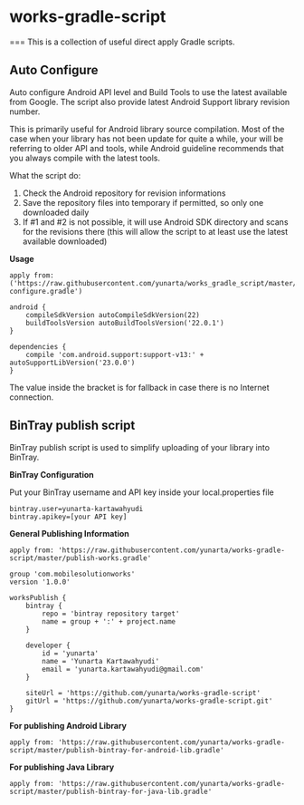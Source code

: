 # works-gradle-script
===
This is a collection of useful direct apply Gradle scripts.

## Auto Configure

Auto configure Android API level and Build Tools to use the latest available from Google. The script also provide latest Android Support library revision number.

This is primarily useful for Android library source compilation. Most of the case when your library has not been update for quite a while, your will be referring to older API and tools, while Android guideline recommends that you always compile with the latest tools.

What the script do:

1. Check the Android repository for revision informations
2. Save the repository files into temporary if permitted, so only one downloaded daily 
3. If #1 and #2 is not possible, it will use Android SDK directory and scans for the revisions there (this will allow the script to at least use the latest available downloaded)

**Usage**
```
apply from: ('https://raw.githubusercontent.com/yunarta/works_gradle_script/master/auto-configure.gradle')

android {
    compileSdkVersion autoCompileSdkVersion(22)
    buildToolsVersion autoBuildToolsVersion('22.0.1')
}
	
dependencies {
    compile 'com.android.support:support-v13:' + autoSupportLibVersion('23.0.0')
}
```

The value inside the bracket is for fallback in case there is no Internet connection.

## BinTray publish script

BinTray publish script is used to simplify uploading of your library into BinTray.

**BinTray Configuration**

Put your BinTray username and API key inside your local.properties file

```
bintray.user=yunarta-kartawahyudi
bintray.apikey=[your API key]
```

**General Publishing Information**
```
apply from: 'https://raw.githubusercontent.com/yunarta/works-gradle-script/master/publish-works.gradle'

group 'com.mobilesolutionworks'
version '1.0.0'

worksPublish {
    bintray {
        repo = 'bintray repository target'
        name = group + ':' + project.name
    }

    developer {
        id = 'yunarta'
        name = 'Yunarta Kartawahyudi'
        email = 'yunarta.kartawahyudi@gmail.com'
    }

    siteUrl = 'https://github.com/yunarta/works-gradle-script'
    gitUrl = 'https://github.com/yunarta/works-gradle-script.git'
}
```

**For publishing Android Library**

```
apply from: 'https://raw.githubusercontent.com/yunarta/works-gradle-script/master/publish-bintray-for-android-lib.gradle'
```

**For publishing Java Library**

```
apply from: 'https://raw.githubusercontent.com/yunarta/works-gradle-script/master/publish-bintray-for-java-lib.gradle'
```


